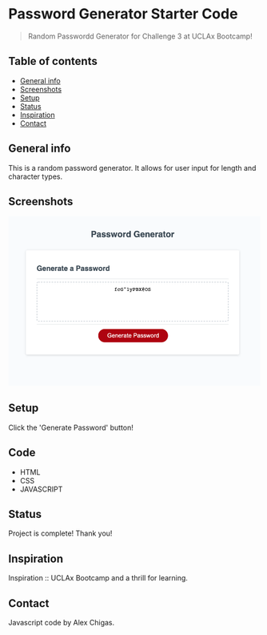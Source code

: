 # Password Generator Starter Code
> Random Passwordd Generator for Challenge 3 at UCLAx Bootcamp!

## Table of contents
* [General info](#general-info)
* [Screenshots](#screenshots)
* [Setup](#setup)
* [Status](#status)
* [Inspiration](#inspiration)
* [Contact](#contact)

## General info
This is a random password generator. It allows for user input for length and character types. 

## Screenshots
![Password Generator Screenshot](./assets/images/PasswordGen.png)

## Setup
Click the 'Generate Password' button! 

## Code 
* HTML
* CSS
* JAVASCRIPT

## Status
Project is complete! Thank you! 

## Inspiration
Inspiration :: UCLAx Bootcamp and a thrill for learning. 

## Contact
Javascript code by Alex Chigas. 